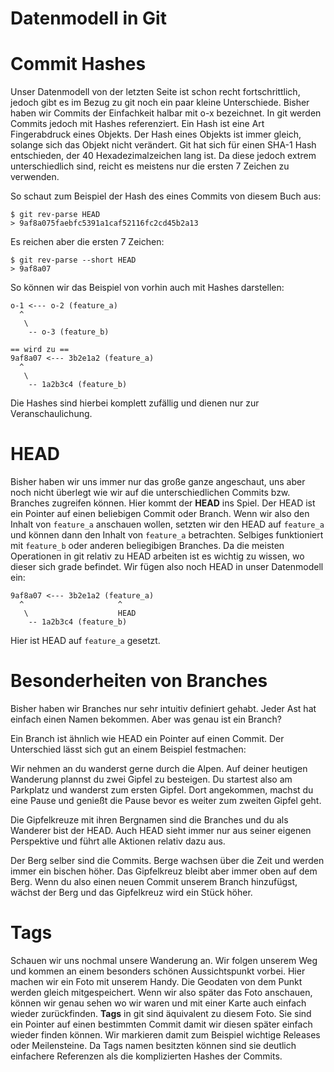# Datenmodell in Git

# Commit Hashes

Unser Datenmodell von der letzten Seite ist schon recht fortschrittlich, jedoch gibt es im Bezug zu git noch ein paar kleine Unterschiede. Bisher haben wir Commits der Einfachkeit halbar mit o-x bezeichnet. In git werden Commits jedoch mit Hashes referenziert. Ein Hash ist eine Art Fingerabdruck eines Objekts. Der Hash eines Objekts ist immer gleich, solange sich das Objekt nicht verändert. Git hat sich für einen SHA-1 Hash entschieden, der 40 Hexadezimalzeichen lang ist. Da diese jedoch extrem unterschiedlich sind, reicht es meistens nur die ersten 7 Zeichen zu verwenden.

So schaut zum Beispiel der Hash des eines Commits von diesem Buch aus:

```
$ git rev-parse HEAD
> 9af8a075faebfc5391a1caf52116fc2cd45b2a13
```

Es reichen aber die ersten 7 Zeichen:

```
$ git rev-parse --short HEAD
> 9af8a07
```

So können wir das Beispiel von vorhin auch mit Hashes darstellen:

```
o-1 <--- o-2 (feature_a)
  ^
   \
    -- o-3 (feature_b)

== wird zu ==
9af8a07 <--- 3b2e1a2 (feature_a)
  ^
   \
    -- 1a2b3c4 (feature_b)
```

Die Hashes sind hierbei komplett zufällig und dienen nur zur Veranschaulichung.

# HEAD

Bisher haben wir uns immer nur das große ganze angeschaut, uns aber noch nicht überlegt wie wir auf die unterschiedlichen Commits bzw. Branches zugreifen können. Hier kommt der **HEAD** ins Spiel. Der HEAD ist ein Pointer auf einen beliebigen Commit oder Branch. Wenn wir also den Inhalt von `feature_a` anschauen wollen, setzten wir den HEAD auf `feature_a` und können dann den Inhalt von `feature_a` betrachten. Selbiges funktioniert mit `feature_b` oder anderen beliegibigen Branches. Da die meisten Operationen in git relativ zu HEAD arbeiten ist es wichtig zu wissen, wo dieser sich grade befindet. Wir fügen also noch HEAD in unser Datenmodell ein:

```
9af8a07 <--- 3b2e1a2 (feature_a)
  ^                     ^
   \                    HEAD
    -- 1a2b3c4 (feature_b)
```

Hier ist HEAD auf `feature_a` gesetzt.

# Besonderheiten von Branches

Bisher haben wir Branches nur sehr intuitiv definiert gehabt. Jeder Ast hat einfach einen Namen bekommen. Aber was genau ist ein Branch?

Ein Branch ist ähnlich wie HEAD ein Pointer auf einen Commit. Der Unterschied lässt sich gut an einem Beispiel festmachen:

Wir nehmen an du wanderst gerne durch die Alpen. Auf deiner heutigen Wanderung plannst du zwei Gipfel zu besteigen. Du startest also am Parkplatz und wanderst zum ersten Gipfel. Dort angekommen, machst du eine Pause und genießt die Pause bevor es weiter zum zweiten Gipfel geht.

Die Gipfelkreuze mit ihren Bergnamen sind die Branches und du als Wanderer bist der HEAD. Auch HEAD sieht immer nur aus seiner eigenen Perspektive und führt alle Aktionen relativ dazu aus.

Der Berg selber sind die Commits. Berge wachsen über die Zeit und werden immer ein bischen höher. Das Gipfelkreuz bleibt aber immer oben auf dem Berg. Wenn du also einen neuen Commit unserem Branch hinzufügst, wächst der Berg und das Gipfelkreuz wird ein Stück höher.

# Tags

Schauen wir uns nochmal unsere Wanderung an. Wir folgen unserem Weg und kommen an einem besonders schönen Aussichtspunkt vorbei. Hier machen wir ein Foto mit unserem Handy. Die Geodaten von dem Punkt werden gleich mitgespeichert. Wenn wir also später das Foto anschauen, können wir genau sehen wo wir waren und mit einer Karte auch einfach wieder zurückfinden. **Tags** in git sind äquivalent zu diesem Foto. Sie sind ein Pointer auf einen bestimmten Commit damit wir diesen später einfach wieder finden können. Wir markieren damit zum Beispiel wichtige Releases oder Meilensteine. Da Tags namen besitzten können sind sie deutlich einfachere Referenzen als die komplizierten Hashes der Commits.
